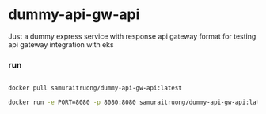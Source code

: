# dummy-api-gw-api

Just a dummy express service with response api gateway format for testing api gateway integration with eks

### run

```sh

docker pull samuraitruong/dummy-api-gw-api:latest

docker run -e PORT=8080 -p 8080:8080 samuraitruong/dummy-api-gw-api:latest
```
